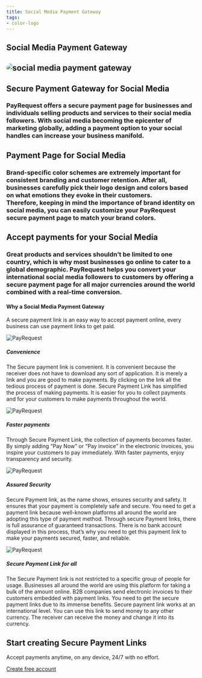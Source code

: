 ```yaml
---
title: Social Media Payment Gateway
tags:
- color-logo
---
```


<section class="breadcrumb-area">
         <div class="breadcrumb-shape"></div>
         <div class="container">
            <div class="row">
               <div class="col-lg-12">
                  <div class="breadcrumb-inn">
                     <div class="section-title wow fadeInUp" data-wow-duration="1s" data-wow-delay="0.3s" style="visibility: visible; animation-duration: 1s; animation-delay: 0.3s; animation-name: fadeInUp;">
                       <h1> Social Media <span>Payment Gateway</span></h1>
                     </div>
                  </div>
               </div>
            </div>
         </div>
</section>



<section class="about-page-section section_100">
         <div class="container">
            <div class="row">
               <div class="col-lg-12">

</div>
            </div>
            <div class="row align-items-center">
               <div class="col-lg-4 lg-1">
   <div class="about-page-left wow fadeInLeft" data-wow-duration="1s" data-wow-delay="0.5s" style="visibility: visible; animation-duration: 1s; animation-delay: 0.5s; animation-name: fadeInLeft;">
                     <h2 class="mr-5"><div class="">
 <img src="https://payrequest.io/assets/img/banners/payrequest-dashboard-v2.png" alt="social media payment gateway" style="
    border-radius: 20px;
">
                     </div></h2>
                  </div>
               </div>
               <div class="col-lg-7">
                  <div class="about-page-text wow fadeInRight" data-wow-duration="1s" data-wow-delay="0.6s" style="visibility: visible; animation-duration: 1s; animation-delay: 0.6s; animation-name: fadeInRight;">
                     <div class="section-title wow fadeInUp" data-wow-duration="1s" data-wow-delay="0.3s" style="visibility: visible; animation-duration: 1s; animation-delay: 0.3s; animation-name: fadeInUp;">
 <h2>Secure Payment Gateway 
<span> for Social Media</span>

</h2>
                  </div>

<h3>
PayRequest offers a secure payment page for businesses and individuals selling products and services to their social media followers. With social media becoming the epicenter of marketing globally, adding a payment option to your social handles can increase your business manifold.
</h3>
</div>
</div>
</div>
</div>
</section>




<section class="blog-section section_100">
<div class="container">
<div class="row align-items-center">
<div class="col-lg-10 col-md-12">
<div class="section-title wow fadeInLeft" data-wow-duration="1s" data-wow-delay="0.3s" style="visibility: visible; animation-duration: 1s; animation-delay: 0.3s; animation-name: fadeInLeft;">
<h2> Payment Page for
<span> Social Media</span></h2>
</div>
</div>
</div>
<h3>
Brand-specific color schemes are extremely important for consistent branding and customer retention. After all, businesses carefully pick their logo design and colors based on what emotions they evoke in their customers.
<br />
Therefore, keeping in mind the importance of brand identity on social media, you can easily customize your PayRequest secure payment page to match your brand colors.
</h3>


<div class="row align-items-center">
<div class="col-lg-10 col-md-12">
<div class="section-title wow fadeInLeft" data-wow-duration="1s" data-wow-delay="0.3s" style="visibility: visible; animation-duration: 1s; animation-delay: 0.3s; animation-name: fadeInLeft;">
<h2> Accept payments for your
<span> Social Media</span></h2>
</div>
</div>
</div>
<h3>
Great products and services shouldn’t be limited to one country, which is why most businesses go online to cater to a global demographic. PayRequest helps you convert your international social media followers to customers by offering a secure payment page for all major currencies around the world combined with a real-time conversion.
</h3>




</div>
</section>



<section class="contact-form section_100">
         <div class="container">
            <div class="service-details-text">
 <h4>Why a Social Media Payment Gateway</h4>
 <p>
A secure payment link is an easy way to accept payment online, every business can use payment links to get paid.
</p>
                        <div class="service-works">
                           <div class="row">
                              <div class="col-md-6">
                                 <div class="service-works-item">
                                    <div class="service-works-icon">
                                  <img src="https://payrequest.io/assets/logos/Icon%20Light%20Blue%20Aqua.png?" alt="PayRequest">
                                    </div>
                                    <div class="service-works-info">
                                       <h5> Convenience</h5>
                                       <p>
The Secure payment link is convenient. It is convenient because the receiver does not have to download any sort of application. It is merely a link and you are good to make payments. By clicking on the link all the tedious process of payment is done. Secure Payment Link has simplified the process of making payments. It is easier for you to collect payments and for your customers to make payments throughout the world. 
                                       </p>
                                    </div>
                                 </div>
                              </div>
                              <div class="col-md-6">
                                 <div class="service-works-item">
                                    <div class="service-works-icon">
                                       <img src="https://payrequest.io/assets/logos/Icon%20Light%20Blue%20Aqua.png?" alt="PayRequest">
                                    </div>
                                    <div class="service-works-info">
                                        <h5> Faster payments </h5>
                                       <p>
Through Secure Payment Link, the collection of payments becomes faster. By simply adding “Pay Now” or “Pay invoice” in the electronic invoices, you inspire your customers to pay immediately. With faster payments, enjoy transparency and security. 
                                       </p>
                                    </div>
                                 </div>
                              </div>
                              <div class="col-md-6">
                                 <div class="service-works-item">
                                    <div class="service-works-icon">
                            <img src="https://payrequest.io/assets/logos/Icon%20Light%20Blue%20Aqua.png?" alt="PayRequest">
                                    </div>
                                    <div class="service-works-info">
                                       <h5> Assured Security</h5>
                                       <p>
Secure Payment link, as the name shows, ensures security and safety. It ensures that your payment is completely safe and secure. You need to get a payment link because well-known platforms all around the world are adopting this type of payment method. Through secure Payment links, there is full assurance of guaranteed transactions. There is no bank account displayed in this process, that’s why you need to get this payment link to make your payments secured, faster, and reliable.

 </p>
</div>
                                 </div>
                              </div>
                              <div class="col-md-6">
                                 <div class="service-works-item">
                                    <div class="service-works-icon">
                            <img src="https://payrequest.io/assets/logos/Icon%20Light%20Blue%20Aqua.png?" alt="PayRequest">
                                    </div>
                                    <div class="service-works-info">
                                       <h5> Secure Payment Link for all</h5>
                                       <p>
The Secure Payment link is not restricted to a specific group of people for usage. Businesses all around the world are using this platform for taking a bulk of the amount online. B2B companies send electronic invoices to their customers embedded with payment links. You need to get the secure payment links due to its immense benefits. Secure payment link works at an international level. You can use this link to send money to any other currency. The receiver can receive the money and change it into its currency.
                                       </p>
                                    </div>
                                 </div>
                              </div>
                           </div>
                        </div>
                     </div>



</div>
</section>


<section class="subscribe-section innser_subscribe section_100">
<div class="container">
            <div class="row">
               <div class="col-lg-12">
                  <div class="subscribe-box wow fadeInUp" data-wow-duration="1s" data-wow-delay="0.3s" style="visibility: visible; animation-duration: 1s; animation-delay: 0.3s; animation-name: fadeInUp;">
                     <div class="section-title">
                        <h2>Start creating <span>Secure Payment Links </span></h2>
                        <p>
Accept payments anytime, on any device, 24/7 with no effort.   
</p>
                     </div>
<a href="https://dashboard.payrequest.io/" class="theme-btn-white wow fadeInUp" data-wow-duration="2s" data-wow-delay="0.5s" style="visibility: visible; animation-duration: 2s; animation-delay: 0.5s; animation-name: fadeInUp;">
Create free account   <span class="fa fa-chevron-right" aria-hidden="true"></span></a>
</div>
               </div>
            </div>
         </div>
</section>